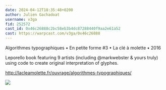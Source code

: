 ```yaml
---
date: 2024-04-12T18:35:48+0200
author: Julien Gachadoat
username: v3ga
fid: 252572
cast_id: 0x46c26888c2bc58eb3b4dc87288440f9aa2e61a52
cast: https://warpcast.com/v3ga/0x46c26888
---
```

Algorithmes typographiques • En petite forme #3 • La clé à molette • 2016   
  
Leporello book featuring 9 artists (including @markwebster & yours truly) using code to create original interpretation of glyphes.   
  
http://lacleamolette.fr/ouvrage/algorithmes-typographiques/  

![](https://imagedelivery.net/BXluQx4ige9GuW0Ia56BHw/df85b586-787f-4be4-d004-bd9daf0e6700/original)